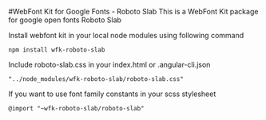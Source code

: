 #WebFont Kit for Google Fonts - Roboto Slab
This is a WebFont Kit package for google open fonts Roboto Slab

Install webfont kit in your local node modules using following command

```
npm install wfk-roboto-slab

```

Include roboto-slab.css in your index.html or .angular-cli.json


```
"../node_modules/wfk-roboto-slab/roboto-slab.css"

```

If you want to use font family constants in your scss stylesheet  

```
@import "~wfk-roboto-slab/roboto-slab"

```
